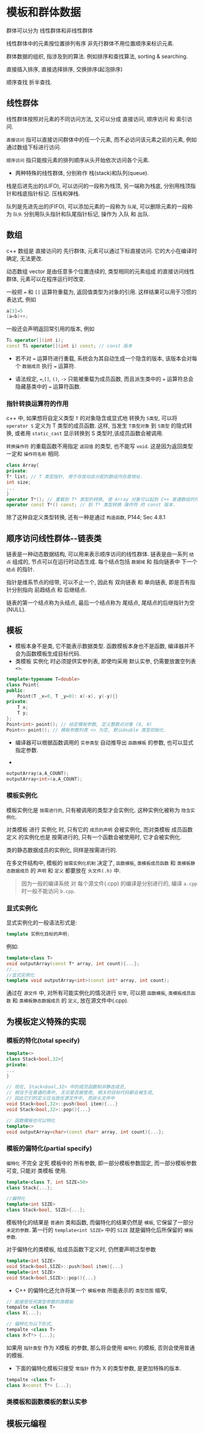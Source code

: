 # 模板和群体数据

群体可以分为 线性群体和非线性群体

线性群体中的元素按位置排列有序
非先行群体不用位置顺序来标识元素.

群体数据的组织, 指涉及到的算法.
例如排序和查找算法, sorting & searching.

直接插入排序,
直接选择排序,
交换排序(起泡排序)

顺序查找
折半查找.

## 线性群体

线性群体按照对元素的不同访问方法,
又可以分成 直接访问, 顺序访问 和 索引访问.

`直接访问` 指可以直接访问群体中的任一个元素,
而不必访问该元素之前的元素, 例如通过数组下标进行访问.

`顺序访问` 指只能按元素的排列顺序从头开始依次访问各个元素.

+ 两种特殊的线性群体, 分别称作 栈(stack)和队列(queue).

栈是后进先出的(LIFO), 可以访问的一段称为栈顶,
另一端称为栈底, 分别用栈顶指针和栈底指针标记.
压栈和弹栈.

队列是先进先出的(FIFO),
可以添加元素的一段称为 `队尾`, 可以删除元素的一段称为 `队头`
分别用队头指针和队尾指针标记, 操作为 入队 和 出队.

## 数组

c++ 数组是 直接访问的 先行群体, 元素可以通过下标直接访问.
它的大小在编译时确定, 无法更改.

动态数组 vector 是由任意多个位置连续的, 类型相同的元素组成 的直接访问线性群体,
元素可以在程序运行时改变.

一般把 `=` 和 `[]` 运算符重载为, 返回值类型为对象的引用.
这样结果可以用于习惯的表达式, 例如

```cpp
a[3]=5
(a=b)++;
```

一般还会声明返回常引用的版本, 例如

```cpp
T& operator[](int i);
const T& operator[](int i) const; // const 版本
```

+ 若不对 `=` 运算符进行重载, 系统会为其自动生成一个隐含的版本,
该版本会对每个 `数据成员` 执行 `=` 运算符.

+ 语法规定, `=`,`[]`, `()`, `->` 只能被重载为成员函数,
而且派生类中的 `=` 运算符总会隐藏基类中的 `=` 运算符函数.

### 指针转换运算符的作用

c++ 中, 如果想将自定义类型 `T` 的对象隐含或显式地
转换为 `S类型`, 可以将 `operator S` 定义为 T 类型的成员函数.
这样, 当发生 `T类型对象` 到 `S类型` 的隐式转换,
或者用 `static_cast` 显示转换到 S 类型时,该成员函数会被调用.

`转换操作符` 的重载函数不用指定 `返回值` 的类型, 也不能写 `void`.
这是因为返回类型一定和 `操作符名称` 相同.

```cpp
class Array{
private:
T* list; // T 类型指针, 用于存放动态分配的数组内存首地址.
int size;
...
}
operator T*(); // 重载到 T* 类型的转换, 使 Array 对象可以起到 C++ 普通数组的作用
operator const T*() const; // 到 T* 类型转换 操作符 的 const 版本.
```

除了这种自定义类型转换, 还有一种是通过 `构造函数`, P144; Sec 4.8.1

## 顺序访问线性群体--链表类

链表是一种动态数据结构, 可以用来表示顺序访问的线性群体.
链表是由一系列 `结点` 组成的, 节点可以在运行时动态生成.
每个结点包括 `数据域` 和 指向链表中 下一个 `结点` 的指针.

指针是维系节点的纽带, 可以不止一个,
因此有 双向链表 和 单向链表,
即是否有指针分别指向 前趋结点 和 后继结点.

链表的第一个结点称为头结点, 最后一个结点称为 尾结点,
尾结点的后继指针为空(NULL).

## 模板

+ 模板本身不是类, 它不能表示数据类型.
函数模板本身也不是函数, 编译器并不会为函数模板生成目标代码.
+ 类模板 实例化 时必须提供实参列表, 即使均采用 默认实参,  仍需要放置空列表 `<>`.

```cpp
template<typename T=double>
class Point{
public:
    Point(T _x=0, T _y=0): x(-x), y(-y){}
private:
    T x;
    T y;
};
Point<int> point(); // 给定模板参数, 定义整数点对象 (0, 0)
Point<> point(); // 模板参数列表 <> 为空, 默认double 类型初始化.
```

+ 编译器可以根据函数调用的 `实参类型` 自动推导出 `函数模板` 的参数,
也可以显式指定参数.

+

```cpp
outputArray(a,A_COUNT);
outputArray<int>(a,A_COUNT);
```

### 模板实例化

模板实例化是 `按需进行的`, 只有被调用的类型才会实例化.
这种实例化被称为 `隐含实例化`.

对类模板 进行 实例化 时, 只有它的 `成员的声明` 会被实例化,
而对类模板 成员函数定义 的实例化也是 按需进行的,
只有一个函数会被使用时, 它才会被实例化.

类的静态数据成员的实例化, 同样是按需进行的.

在多文件结构中, 模板的 `按需实例化机制` 决定了,
`函数模板`, `类模板成员函数` 和 `类模板静态数据成员`
的 `声明` 和 `定义` 都要放在 `头文件(.h)` 中.

>因为一般的编译系统 对 每个源文件(.cpp) 的编译是分别进行的,
>编译 `a.cpp` 时一般不能访问 `b.cpp`.

### 显式实例化

显式实例化的一般语法形式是:

```cpp
template 实例化目标的声明;
```

例如:

```cpp
template<class T>
void outputArray(const T* array, int count){...};
//...
//显式实例化
template void outputArray<int>(const int* array, int count);
```

通过在 `源文件` 中, 对所有可能实例化的情况进行 `穷举`,
可以把 `函数模板`, `类模板成员函数` 和 `类模板静态数据成员`
的 `定义`, 放在源文件中(.cpp).

## 为模板定义特殊的实现

### 模板的特化(total specify)

```cpp
template<>
class Stack<bool,32>{
private:
...
}

// 现在, Stack<bool,32> 中的成员函数和非静态成员,
// 相当于在普通的类中, 无论是否被使用, 相关的目标代码都会被生成,
// 因此它们的定义应当放在源文件中, 而非头文件中
void Stack<bool,32>::push(bool item){...}
void Stack<bool,32>::pop(){...}

// 函数模板也可以特化
template<>
void outputArray<char>(const char* array, int count){...};
```

### 模板的偏特化(partial specify)

`偏特化` 不完全 定死 模板中的 所有参数,
即一部分模板参数固定, 而一部分模板参数可变,
只能对 类模板 使用.

```cpp
template<class T, int SIZE=50>
class Stack{...};

//偏特化
template<int SIZE>
class Stack<bool, SIZE>{...};
```

模板特化的结果是 `普通的` 类和函数,
而偏特化的结果仍然是 `模板`, 它保留了一部分 `未定的参数`.
第一行的 `template<int SIZE>`  中的 `SIZE` 就是偏特化后所保留的 `模板参数`.

对于偏特化的类模板, 给成员函数下定义时, 仍然要声明泛型参数

```cpp
template<int SIZE>
void Stack<bool,SIZE>::push(bool item){...}
template<int SIZE>
void Stack<bool,SIZE>::pop(){...}
```

+ C++ 的偏特化还允许将某一个 `模板参数` 所能表示的 `类型范围` 缩窄,

```cpp
// 能接受任何类型参数的类模板
tempalte <class T>
class X{...};

// 偏特化为以下形式,
tempalte <class T>
class X<T*> {...};
```

如果用 `指针类型` 作为 X模板 的参数, 那么将会使用 `偏特化` 的模板,
否则会使用普通的模板.

+ 下面的偏特化模板只接受 `常指针` 作为 X 的类型参数, 是更加特殊的版本.

```cpp
tempalte <class T>
class X<const T*> {...};
```

### 类模板和函数模板的默认实参

## 模板元编程


